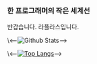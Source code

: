 ### 한 프로그래머의 작은 세계선
반갑습니다. 라플라스입니다.

\\<--![Github Stats](https://github-readme-stats.vercel.app/api?username=zhjlee11&theme=buefy&show_icons=true)-->

\\<--[![Top Langs](https://github-readme-stats.vercel.app/api/top-langs/?username=zhjlee11&layout=compact&theme=buefy)](https://github.com/anuraghazra/github-readme-stats)-->
